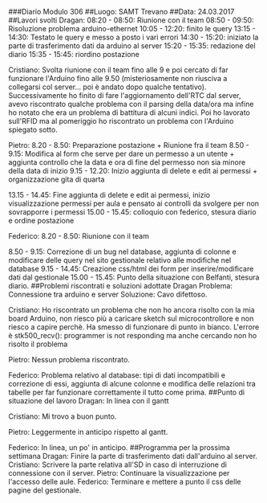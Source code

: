 ###Diario Modulo 306
##Luogo: SAMT Trevano
##Data: 24.03.2017
##Lavori svolti
Dragan: 
08:20 - 08:50: Riunione con il team
08:50 - 09:50: Risoluzione problema arduino-ethernet
10:05 - 12:20: finito le query 
13:15 - 14:30: Testato le query e messo a posto i vari errori
14:30 - 15:20: iniziato la parte di trasferimento dati da arduino al server
15:20 - 15:35: redazione del diario
15:35 - 15:45: riordino postazione

Cristiano:
Svolta riunione con il team fino alle 9 e poi cercato di far funzionare l'Arduino fino alle 9.50 (misteriosamente non riusciva a collegarsi col server... poi è andato dopo qualche tentativo).
Successivamente ho finito di fare l'aggiornamento dell'RTC dal server, avevo riscontrato qualche problema con il parsing della data/ora ma infine ho notato che era un problema di battitura di alcuni indici. 
Poi ho lavorato sull'RFID ma al pomeriggio ho riscontrato un problema con l'Arduino spiegato sotto.

Pietro: 
8.20 - 8.50: Preparazione postazione + Riunione fra il team
8.50 - 9.15: Modifica al form che serve per dare un permesso a un utente + aggiunta controllo che la data e ora di fine del permesso non sia minore della data di inizio
9.15 - 12.20: Inizio aggiunta di delete e edit ai permessi + organizzazione gita di quarta

13.15 - 14.45: Fine aggiunta di delete e edit ai permessi, inizio visualizzazione permessi per aula e pensato ai controlli da svolgere per non sovrapporre i permessi
15.00 - 15.45: colloquio con federico, stesura diario e ordine postazione

Federico:
8.20 - 8.50: Riunione con il team

8.50 - 9.15: Correzione di un bug nel database, aggiunta di colonne e modificare delle query nel sito gestionale relativo alle modifiche nel database
9.15 - 14.45: Creazione css/html dei form per inserire/modificare dati dal gestionale
15.00 - 15.45: Punto della situazione con Belfanti, stesura diario.
##Problemi riscontrati e soluzioni adottate
Dragan
Problema: Connessione tra arduino e server
Soluzione: Cavo difettoso.

Cristiano: 
Ho riscontrato un problema che non ho ancora risolto con la mia board Arduino, non riesco più a caricare sketch sul microcontrollore e non riesco a capire perchè. Ha smesso di funzionare di punto in bianco. L'errore è stk500_recv(): programmer is not responding ma anche cercando non ho risolto il problema


Pietro: 
Nessun problema riscontrato.

Federico:
Problema relativo al database: tipi di dati incompatibili e correzione di essi, aggiunta di alcune colonne e modifica delle relazioni tra tabelle per far funzionare correttamente il tutto come prima.
##Punto di situazione del lavoro
Dragan: 
In linea con il gantt

Cristiano:
Mi trovo a buon punto.

Pietro:
Leggermente in anticipo rispetto al gantt.

Federico:
In linea, un po' in anticipo.
##Programma per la prossima settimana
Dragan: 
Finire la parte di trasferimento dati dall'arduino al server.
Cristiano:
Scrivere la parte relativa all'SD in caso di interruzione di connessione con il server.
Pietro:
Continuare la visualizzazione per l'accesso delle aule.
Federico:
Terminare e mettere a punto il css delle pagine del gestionale.
